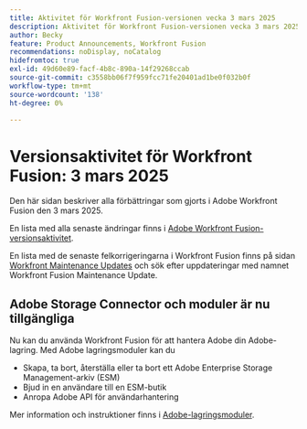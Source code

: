 ```yaml
---
title: Aktivitet för Workfront Fusion-versionen vecka 3 mars 2025
description: Aktivitet för Workfront Fusion-versionen vecka 3 mars 2025
author: Becky
feature: Product Announcements, Workfront Fusion
recommendations: noDisplay, noCatalog
hidefromtoc: true
exl-id: 49d60e89-facf-4b8c-890a-14f29268ccab
source-git-commit: c3558bb06f7f959fcc71fe20401ad1be0f032b0f
workflow-type: tm+mt
source-wordcount: '138'
ht-degree: 0%

---
```


# Versionsaktivitet för Workfront Fusion: 3 mars 2025

Den här sidan beskriver alla förbättringar som gjorts i Adobe Workfront Fusion den 3 mars 2025.

En lista med alla senaste ändringar finns i [Adobe Workfront Fusion-versionsaktivitet](/help/workfront-fusion/fusion-product-releases/fusion-release-activity.md).

En lista med de senaste felkorrigeringarna i Workfront Fusion finns på sidan [Workfront Maintenance Updates](https://experienceleague.adobe.com/sv/docs/workfront-known-issues/releases/current-updates) och sök efter uppdateringar med namnet Workfront Fusion Maintenance Update.

## Adobe Storage Connector och moduler är nu tillgängliga

Nu kan du använda Workfront Fusion för att hantera Adobe din Adobe-lagring. Med Adobe lagringsmoduler kan du

* Skapa, ta bort, återställa eller ta bort ett Adobe Enterprise Storage Management-arkiv (ESM)
* Bjud in en användare till en ESM-butik
* Anropa Adobe API för användarhantering

Mer information och instruktioner finns i [Adobe-lagringsmoduler](/help/workfront-fusion/references/apps-and-modules/adobe-connectors/adobe-storage-modules.md).
